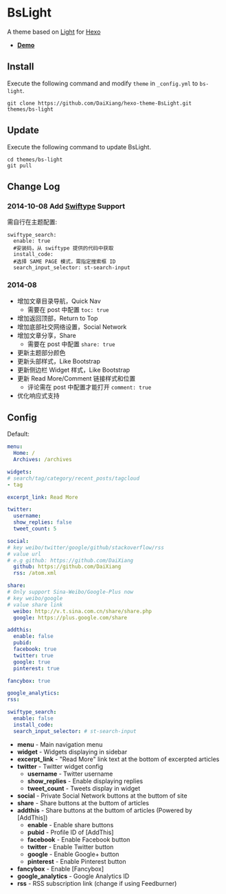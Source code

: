BsLight
==================

A theme based on [Light](https://github.com/hexojs/hexo-theme-light) for [Hexo](http://hexo.io)

- **[Demo](http://deffi.info)**

## Install

Execute the following command and modify `theme` in `_config.yml` to `bs-light`.

```
git clone https://github.com/DaiXiang/hexo-theme-BsLight.git themes/bs-light
```

## Update

Execute the following command to update BsLight.

```
cd themes/bs-light
git pull
```

## Change Log

### 2014-10-08 Add [Swiftype](https://swiftype.com/) Support
需自行在主题配置:
```
swiftype_search:
  enable: true
  #安装码，从 swiftype 提供的代码中获取
  install_code:
  #选择 SAME PAGE 模式，需指定搜索框 ID
  search_input_selector: st-search-input
```

### 2014-08
- 增加文章目录导航，Quick Nav
  - 需要在 post 中配置 ```toc: true```
- 增加返回顶部，Return to Top
- 增加底部社交网络设置，Social Network
- 增加文章分享，Share
  - 需要在 post 中配置 ```share: true```
- 更新主题部分颜色
- 更新头部样式，Like Bootstrap
- 更新侧边栏 Widget 样式，Like Bootstrap
- 更新 Read More/Comment 链接样式和位置
  - 评论需在 post 中配置才能打开 ```comment: true```
- 优化响应式支持

## Config

Default:

``` yaml
menu:
  Home: /
  Archives: /archives

widgets:
# search/tag/category/recent_posts/tagcloud
- tag

excerpt_link: Read More

twitter:
  username:
  show_replies: false
  tweet_count: 5

social:
# key weibo/twitter/google/github/stackoverflow/rss
# value url
# e.g github: https://github.com/DaiXiang
  github: https://github.com/DaiXiang
  rss: /atom.xml

share:
# Only support Sina-Weibo/Google-Plus now
# key weibo/google
# value share link
  weibo: http://v.t.sina.com.cn/share/share.php
  google: https://plus.google.com/share

addthis:
  enable: false
  pubid:
  facebook: true
  twitter: true
  google: true
  pinterest: true

fancybox: true

google_analytics:
rss:

swiftype_search:
  enable: false
  install_code: 
  search_input_selector: # st-search-input
```

- **menu** - Main navigation menu
- **widget** - Widgets displaying in sidebar
- **excerpt_link** - "Read More" link text at the bottom of excerpted articles
- **twitter** - Twitter widget config
  - **username** - Twitter username
  - **show_replies** - Enable displaying replies
  - **tweet_count** - Tweets display in widget
- **social** - Private Social Network buttons at the buttom of site
- **share** - Share buttons at the buttom of articles
- **addthis** - Share buttons at the buttom of articles (Powered by [AddThis])
  - **enable** - Enable share buttons
  - **pubid** - Profile ID of [AddThis]
  - **facebook** - Enable Facebook button
  - **twitter** - Enable Twitter button
  - **google** - Enable Google+ button
  - **pinterest** - Enable Pinterest button
- **fancybox** - Enable [Fancybox]
- **google_analytics** - Google Analytics ID
- **rss** - RSS subscription link (change if using Feedburner)